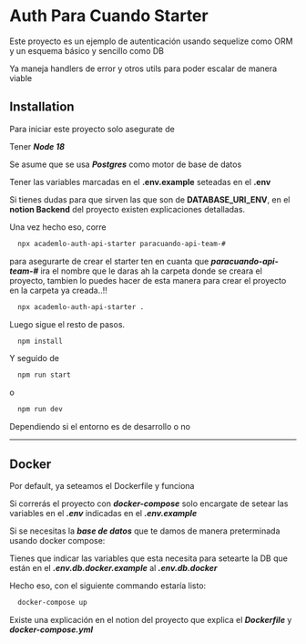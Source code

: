 
# Auth Para Cuando Starter

Este proyecto es un ejemplo de autenticación usando sequelize como ORM y un esquema básico y sencillo como DB

Ya maneja handlers de error y otros utils para poder escalar de manera viable


## Installation

Para iniciar este proyecto solo asegurate de

Tener ___Node 18___

Se asume que se usa ___Postgres___ como motor de base de datos

Tener las variables marcadas en el __.env.example__ seteadas en el  __.env__

Si tienes dudas para que sirven las que son de __DATABASE_URI_ENV__, en el __notion Backend__ del proyecto existen explicaciones detalladas.

Una vez hecho eso, corre

```bash
  npx academlo-auth-api-starter paracuando-api-team-#
```
para asegurarte de crear el starter ten en cuanta que ___paracuando-api-team-#___ ira el nombre que le daras ah la carpeta donde se creara el proyecto, tambien lo puedes hacer de esta manera para crear el proyecto en la carpeta ya creada..!!

```bash
  npx academlo-auth-api-starter .
```
Luego sigue el resto de pasos.

```bash
  npm install
```

Y seguido de 

```bash
  npm run start
```
o

```bash
  npm run dev
```
Dependiendo si el entorno es de desarrollo o no

- - - -
## Docker

Por default, ya seteamos el Dockerfile y funciona


Si correrás el proyecto con ___docker-compose___ solo encargate de setear las variables en el ___.env___ indicadas en el ___.env.example___

Si se necesitas la ___base de datos___ que te damos de manera preterminada usando docker compose:

Tienes que indicar las variables que esta necesita para setearte la DB que están en el ___.env.db.docker.example___ al ___.env.db.docker___

Hecho eso, con el siguiente commando estaría listo:
```bash
  docker-compose up
```

Existe una explicación en el notion del proyecto que explica el ___Dockerfile___ y ___docker-compose.yml___
